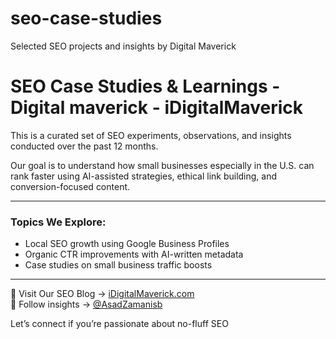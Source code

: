 # seo-case-studies
Selected SEO projects and insights by Digital Maverick

# SEO Case Studies & Learnings - Digital maverick - iDigitalMaverick

This is a curated set of SEO experiments, observations, and insights conducted over the past 12 months.  

Our goal is to understand how small businesses especially in the U.S. can rank faster using AI-assisted strategies, ethical link building, and conversion-focused content.

---

### Topics We Explore:
- Local SEO growth using Google Business Profiles
- Organic CTR improvements with AI-written metadata
- Case studies on small business traffic boosts

---

📍 Visit Our SEO Blog → [iDigitalMaverick.com](https://idigitalmaverick.com/blog)  
🧠 Follow insights → [@AsadZamanisb](https://twitter.com/AsadZamanisb)

Let’s connect if you’re passionate about no-fluff SEO
